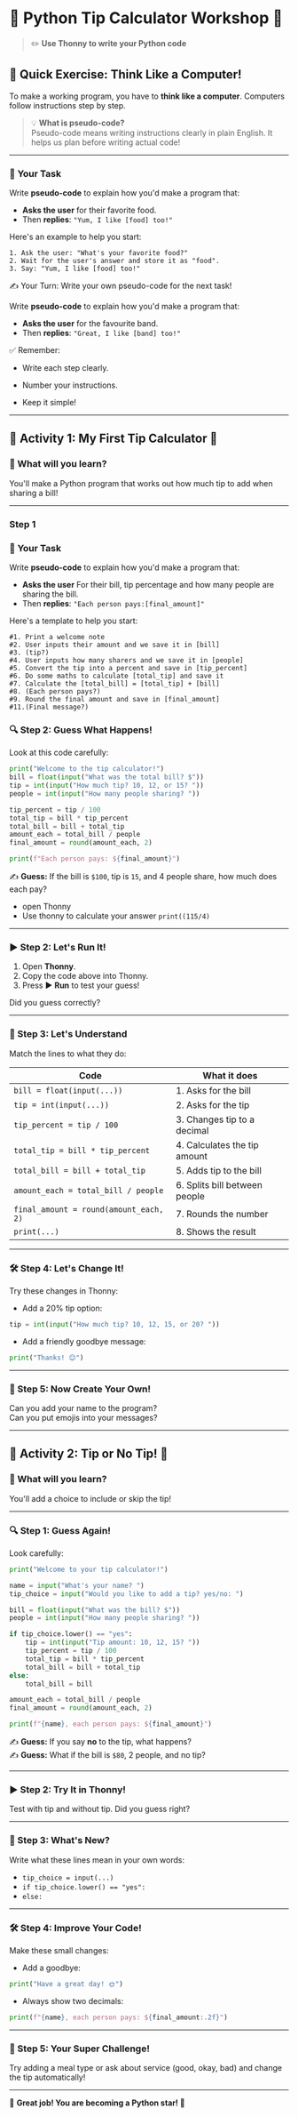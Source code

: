 # 🐍 Python Tip Calculator Workshop 🎉

> ✏️ **Use Thonny to write your Python code**



## 🚀 Quick Exercise: Think Like a Computer!

To make a working program, you have to **think like a computer**. Computers follow instructions step by step.

> 💡 **What is pseudo-code?**  
> Pseudo-code means writing instructions clearly in plain English. It helps us plan before writing actual code!


---

### 📝 **Your Task**

Write **pseudo-code** to explain how you'd make a program that:

- **Asks the user** for their favorite food.
- Then **replies**: `"Yum, I like [food] too!"`

Here's an example to help you start:

```plain
1. Ask the user: "What's your favorite food?"
2. Wait for the user's answer and store it as "food".
3. Say: "Yum, I like [food] too!"
```
✍️ Your Turn: Write your own pseudo-code for the next task!

Write **pseudo-code** to explain how you'd make a program that:

- **Asks the user** for the favourite band.
- Then **replies**: `"Great, I like [band] too!"`



✅ Remember:

- Write each step clearly.

- Number your instructions.

- Keep it simple!



---


## 🎈 Activity 1: My First Tip Calculator 🎈

### 🌟 What will you learn?

You'll make a Python program that works out how much tip to add when sharing a bill!


---
### Step 1
### 📝 **Your Task**

Write **pseudo-code** to explain how you'd make a program that:

- **Asks the user** For their bill, tip percentage and how many people are sharing the bill.
- Then **replies**: `"Each person pays:[final_amount]"`

Here's a template to help you start:

```plain
#1. Print a welcome note
#2. User inputs their amount and we save it in [bill]
#3. (tip?)
#4. User inputs how many sharers and we save it in [people]
#5. Convert the tip into a percent and save in [tip_percent]
#6. Do some maths to calculate [total_tip] and save it
#7. Calculate the [total_bill] = [total_tip] + [bill]
#8. (Each person pays?)
#9. Round the final amount and save in [final_amount]
#11.(Final message?)
```


### 🔍 Step 2: Guess What Happens!

Look at this code carefully:

```python
print("Welcome to the tip calculator!")
bill = float(input("What was the total bill? $"))
tip = int(input("How much tip? 10, 12, or 15? "))
people = int(input("How many people sharing? "))

tip_percent = tip / 100
total_tip = bill * tip_percent
total_bill = bill + total_tip
amount_each = total_bill / people
final_amount = round(amount_each, 2)

print(f"Each person pays: ${final_amount}")
```

✍️ **Guess:** If the bill is `$100`, tip is `15`, and 4 people share, how much does each pay?
- open Thonny
- Use thonny to calculate your answer ```print((115/4) ```


---

### ▶️ Step 2: Let's Run It!

1. Open **Thonny**.
2. Copy the code above into Thonny.
3. Press ▶️ **Run** to test your guess!

Did you guess correctly?

---

### 🧐 Step 3: Let's Understand

Match the lines to what they do:

| Code | What it does |
|------|--------------|
| `bill = float(input(...))` | 1. Asks for the bill |
| `tip = int(input(...))` | 2. Asks for the tip |
| `tip_percent = tip / 100` | 3. Changes tip to a decimal |
| `total_tip = bill * tip_percent` | 4. Calculates the tip amount |
| `total_bill = bill + total_tip` | 5. Adds tip to the bill |
| `amount_each = total_bill / people` | 6. Splits bill between people |
| `final_amount = round(amount_each, 2)` | 7. Rounds the number |
| `print(...)` | 8. Shows the result |

---

### 🛠️ Step 4: Let's Change It!

Try these changes in Thonny:

- Add a 20% tip option:
```python
tip = int(input("How much tip? 10, 12, 15, or 20? "))
```

- Add a friendly goodbye message:
```python
print("Thanks! 😊")
```

---

### 🎨 Step 5: Now Create Your Own!

Can you add your name to the program?  
Can you put emojis into your messages?

---

## 🚀 Activity 2: Tip or No Tip! 🚀

### 🌟 What will you learn?

You'll add a choice to include or skip the tip!

---

### 🔍 Step 1: Guess Again!

Look carefully:

```python
print("Welcome to your tip calculator!")

name = input("What's your name? ")
tip_choice = input("Would you like to add a tip? yes/no: ")

bill = float(input("What was the bill? $"))
people = int(input("How many people sharing? "))

if tip_choice.lower() == "yes":
    tip = int(input("Tip amount: 10, 12, 15? "))
    tip_percent = tip / 100
    total_tip = bill * tip_percent
    total_bill = bill + total_tip
else:
    total_bill = bill

amount_each = total_bill / people
final_amount = round(amount_each, 2)

print(f"{name}, each person pays: ${final_amount}")
```

✍️ **Guess:** If you say **no** to the tip, what happens?  
✍️ **Guess:** What if the bill is `$80`, 2 people, and no tip?

---

### ▶️ Step 2: Try It in Thonny!

Test with tip and without tip. Did you guess right?

---

### 🧐 Step 3: What's New?

Write what these lines mean in your own words:

- `tip_choice = input(...)`
- `if tip_choice.lower() == "yes":`
- `else:`

---

### 🛠️ Step 4: Improve Your Code!

Make these small changes:

- Add a goodbye:
```python
print("Have a great day! 🌞")
```

- Always show two decimals:
```python
print(f"{name}, each person pays: ${final_amount:.2f}")
```

---

### 🎨 Step 5: Your Super Challenge!

Try adding a meal type or ask about service (good, okay, bad) and change the tip automatically!

---

🌟 **Great job! You are becoming a Python star! 🌟**
